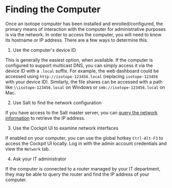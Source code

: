# Finding the Computer

Once an isotope computer has been installed and enrolled/configured, the primary means of interaction with the computer for administrative purposes is via the network. In order to access the computer, you will need to know its hostname or IP address. There are a few ways to determine this.

1. Use the computer's device ID

This is generally the easiest option, when available. If the computer is configured to support multicast DNS, you can simply access it via the device ID with a `.local` suffix. For example, the web dashboard could be accessed using `http://isotope-123456.local` (replacing `isotope-123456` with your device ID). Similarly, the file shares can be accessed with a path like `\\isotope-123456.local` on Windows or `smb://isotope-123456.local` on Mac.

2. Use Salt to find the network configuration

If you have access to the Salt master server, you can [query the network information](./salt-cookbook#view-network-configuration) to retrieve the IP address.

3. Use the Cockpit UI to examine network interfaces

If enabled on your computer, you can use the global hotkey `Ctrl-Alt-F3` to access the Cockpit UI locally. Log in with the admin account credentials and view the `Network` tab.

4. Ask your IT administrator

If the computer is connected to a router managed by your IT department, they may be able to query the router and find the IP address of your computer.
